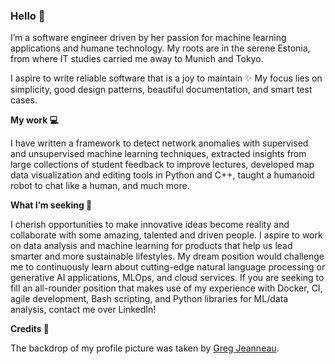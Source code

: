 ### Hello 👋

I’m a software engineer driven by her passion for machine learning applications and humane technology. My roots are in the serene Estonia, from where IT studies carried me away to Munich and Tokyo.

I aspire to write reliable software that is a joy to maintain ✨ My focus lies on simplicity, good design patterns, beautiful documentation, and smart test cases.

**My work 💻**

I have written a framework to detect network anomalies with supervised and unsupervised machine learning techniques, extracted insights from large collections of student feedback to improve lectures, developed map data visualization and editing tools in Python and C++, taught a humanoid robot to chat like a human, and much more.

**What I’m seeking 🔭**

I cherish opportunities to make innovative ideas become reality and collaborate with some amazing, talented and driven people. I aspire to work on data analysis and machine learning for products that help us lead smarter and more sustainable lifestyles. My dream position would challenge me to continuously learn about cutting-edge natural language processing or generative AI applications, MLOps, and cloud services. If you are seeking to fill an all-rounder position that makes use of my experience with Docker, CI, agile development, Bash scripting, and Python libraries for ML/data analysis, contact me over LinkedIn!

**Credits 🌱**

The backdrop of my profile picture was taken by [Greg Jeanneau](https://unsplash.com/photos/5aN_QNPSIdA).

